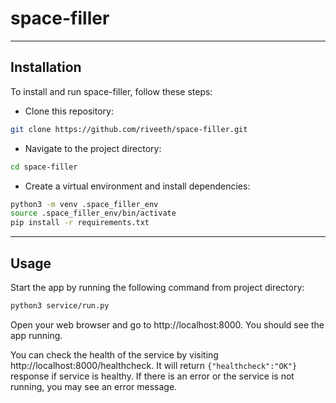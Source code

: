 # space-filler 


---



## Installation

To install and run space-filler, follow these steps:

- Clone this repository:

```sh
git clone https://github.com/riveeth/space-filler.git
```

- Navigate to the project directory:
```sh
cd space-filler
```

- Create a virtual environment and install dependencies:
```sh
python3 -m venv .space_filler_env
source .space_filler_env/bin/activate
pip install -r requirements.txt
```
---
##  Usage
Start the app by running the following command from project directory:
```sh
python3 service/run.py
```
Open your web browser and go to http://localhost:8000. You should see the app running.

You can check the health of the service by visiting http://localhost:8000/healthcheck.
It will return `{"healthcheck":"OK"}` response if service is healthy. 
If there is an error or the service is not running, you may see an error message.